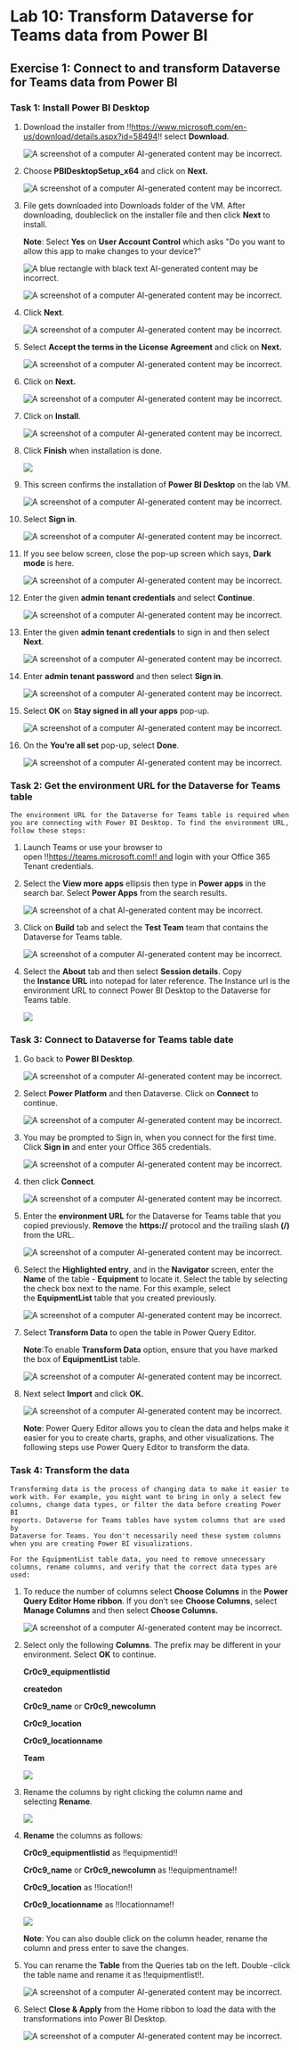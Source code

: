 # **Lab 10: Transform Dataverse for Teams data from Power BI**

## **Exercise 1: Connect to and transform Dataverse for Teams data from Power BI**

### **Task 1: Install Power BI Desktop**

1.  Download the installer
    from !!https://www.microsoft.com/en-us/download/details.aspx?id=58494!!
    select **Download**.

    ![A screenshot of a computer AI-generated content may be incorrect.](./media/image1.png)

2.  Choose **PBIDesktopSetup_x64** and click on **Next.**

    ![A screenshot of a computer AI-generated content may be incorrect.](./media/image2.png)

3.  File gets downloaded into Downloads folder of the VM. After
    downloading, doubleclick on the installer file and then click
    **Next** to install.

    **Note**: Select **Yes** on **User Account Control** which asks "Do you want to allow this app to make changes to your device?"

    ![A blue rectangle with black text AI-generated content may be incorrect.](./media/image3.png)
    
    ![A screenshot of a computer AI-generated content may be incorrect.](./media/image4.png)

5.  Click **Next**.

    ![A screenshot of a computer AI-generated content may be incorrect.](./media/image5.png)

6.  Select **Accept the terms in the License Agreement** and click on
    **Next.**

    ![A screenshot of a computer AI-generated content may be incorrect.](./media/image6.png)

7.  Click on **Next.**

    ![A screenshot of a computer AI-generated content may be incorrect.](./media/image7.png)

8.  Click on **Install**.

    ![A screenshot of a computer AI-generated content may be incorrect.](./media/image8.png)

9.  Click **Finish** when installation is done.

    ![](./media/image9.png)

10.  This screen confirms the installation of **Power BI Desktop** on the
    lab VM.

     ![A screenshot of a computer AI-generated content may be incorrect.](./media/image10.png)

11. Select **Sign in**.

    ![A screenshot of a computer AI-generated content may be incorrect.](./media/image11.png)

12. If you see below screen, close the pop-up screen which says, **Dark mode** is here.
    
    ![A screenshot of a computer AI-generated content may be incorrect.](./media/image15.png)

13. Enter the given **admin tenant credentials** and select **Continue**.

    ![A screenshot of a computer AI-generated content may be incorrect.](./media/image12.1.png)

14.	Enter the given **admin tenant credentials** to sign in and then select **Next**.

    ![A screenshot of a computer AI-generated content may be incorrect.](./media/image13.1.png)

15.	Enter **admin tenant password** and then select **Sign in**.

    ![A screenshot of a computer AI-generated content may be incorrect.](./media/image14.1.png)

16.	Select **OK** on **Stay signed in all your apps** pop-up.

    ![A screenshot of a computer AI-generated content may be incorrect.](./media/image15.1.png)

17.	On the **You’re all set** pop-up, select **Done**.

    ![A screenshot of a computer AI-generated content may be incorrect.](./media/image15.1.png)
   	
### **Task 2: Get the environment URL for the Dataverse for Teams table**

    The environment URL for the Dataverse for Teams table is required when
    you are connecting with Power BI Desktop. To find the environment URL,
    follow these steps:

1.  Launch Teams or use your browser to
    open !!https://teams.microsoft.com!! and login with your Office 365
    Tenant credentials.

2.  Select the **View more apps** ellipsis then type in **Power
    apps** in the search bar. Select **Power Apps** from the search
    results.

    ![A screenshot of a chat AI-generated content may be incorrect.](./media/image17.png)

3.  Click on **Build** tab and select the **Test Team** team that
    contains the Dataverse for Teams table.

    ![A screenshot of a computer AI-generated content may be incorrect.](./media/image18.png)

4.  Select the **About** tab and then select **Session details**. Copy
    the **Instance URL** into notepad for later reference. The Instance
    url is the environment URL to connect Power BI Desktop to the
    Dataverse for Teams table.

    ![](./media/image19.png)

### **Task 3: Connect to Dataverse for Teams table date**

1.  Go back to **Power BI Desktop**.

    ![A screenshot of a computer AI-generated content may be incorrect.](./media/image20.png)

2.  Select **Power Platform** and then Dataverse. Click on
    **Connect** to continue.

    ![A screenshot of a computer AI-generated content may be incorrect.](./media/image21.png)

3.  You may be prompted to Sign in, when you connect for the first time.
    Click **Sign in** and enter your Office 365 credentials.

    ![A screenshot of a computer AI-generated content may be incorrect.](./media/image22.png)

4.  then click **Connect**.

    ![A screenshot of a computer AI-generated content may be incorrect.](./media/image23.png)

5.  Enter the **environment URL** for the Dataverse for Teams table that
    you copied previously. **Remove** the **https://** protocol and the
    trailing slash **(/)** from the URL.

    ![A screenshot of a computer AI-generated content may be incorrect.](./media/image24.png)

6.  Select the **Highlighted entry**, and in the **Navigator** screen,
    enter the **Name** of the table - **Equipment** to locate it. Select
    the table by selecting the check box next to the name. For this
    example, select the **EquipmentList** table that you created
    previously.

    ![A screenshot of a computer AI-generated content may be incorrect.](./media/image25.png)

7.  Select **Transform Data** to open the table in Power Query Editor.

    **Note**:To enable **Transform Data** option, ensure that you have marked the box of **EquipmentList** table. 

    ![A screenshot of a computer AI-generated content may be incorrect.](./media/image3.7.1.png)

8.  Next select **Import** and click **OK.**

    ![A screenshot of a computer AI-generated content may be incorrect.](./media/image27.png)

    **Note**: Power Query Editor allows you to clean the data and helps make
    it easier for you to create charts, graphs, and other visualizations.
    The following steps use Power Query Editor to transform the data.

### **Task 4: Transform the data**

    Transforming data is the process of changing data to make it easier to
    work with. For example, you might want to bring in only a select few
    columns, change data types, or filter the data before creating Power BI
    reports. Dataverse for Teams tables have system columns that are used by
    Dataverse for Teams. You don't necessarily need these system columns
    when you are creating Power BI visualizations.
    
    For the EquipmentList table data, you need to remove unnecessary
    columns, rename columns, and verify that the correct data types are
    used:

1.  To reduce the number of columns select **Choose Columns** in the **Power Query
    Editor Home ribbon**. If you don’t see
    **Choose Columns**, select **Manage Columns** and then select
    **Choose Columns.**

    ![A screenshot of a computer AI-generated content may be incorrect.](./media/image28.png)

2.  Select only the following **Columns**. The prefix may be different
    in your environment. Select **OK** to continue.

     **Cr0c9_equipmentlistid**
    
     **createdon**
    
     **Cr0c9_name** or **Cr0c9_newcolumn**
    
     **Cr0c9_location**
    
     **Cr0c9_locationname**
    
     **Team**
    
     ![](./media/image29.png)

3.  Rename the columns by right clicking the column name and
    selecting **Rename**.

    ![](./media/image30.png)

4.  **Rename** the columns as follows:

     **Cr0c9_equipmentlistid** as !!equipmentid!!
    
     **Cr0c9_name** or **Cr0c9_newcolumn** as !!equipmentname!!
    
     **Cr0c9_location** as !!location!!
    
     **Cr0c9_locationname** as !!locationname!!
    
     ![](./media/image31.png)

    **Note**: You can also double click on the column header, rename the
    column and press enter to save the changes.

5.  You can rename the **Table** from the Queries tab on the left.
    Double -click the table name and rename it as !!equipmentlist!!.

    ![A screenshot of a computer AI-generated content may be incorrect.](./media/image32.png)

6.  Select **Close & Apply** from the Home ribbon to load the data with
    the transformations into Power BI Desktop.

    ![A screenshot of a computer AI-generated content may be incorrect.](./media/image33.png)
